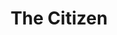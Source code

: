 ---
pid: CH609
title: The Citizen
location_transcription: At City Hall, or the Parkway
zipcode: '19144'
outside_phl: 
neighborhood: Germantown
age: '70'
age_range: 70+
instagram: 
image_file_name: CH_609.jpg
proposal_transcription: This would be a series of bronze statues of likeness of ordinary
  citizens, of all ages and races and genders showing brotherly love.
topic: Brotherly Love
topic_summary: '0'
type: Sculpture Statue
keywords_other: Brotherly Love;
credit: 
image_labels: 
twitter: 
facebook: 
permalink: "/monuments/ch609/"
layout: item-page
---